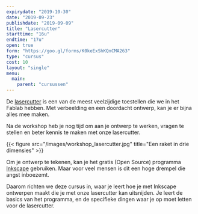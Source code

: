 ```yaml
---
expirydate: "2019-10-30"
date: "2019-09-23"
publishdate: "2019-09-09"
title: "Lasercutter"
starttime: "16u"
endtime: "17u"
open: true
form: "https://goo.gl/forms/K0keExShKQnCMA263"
type: "cursus"
cost: 10
layout: "single"
menu: 
  main:
    parent: "cursussen"
---
```


De [lasercutter](/uitrusting/lasercutter) is een van de meest veelzijdige toestellen die we in het Fablab hebben. Met verbeelding en een doordacht ontwerp, kan je er bijna alles mee maken.

Na de workshop heb je nog tijd om aan je ontwerp te werken, vragen te stellen en beter kennis te maken met onze lasercutter.

{{< figure src="/images/workshop_lasercutter.jpg" title="Een raket in drie dimensies" >}}

Om je ontwerp te tekenen, kan je het gratis (Open Source) programma [Inkscape](https://inkscape.org/) gebruiken. Maar voor veel mensen is dit een hoge drempel die angst inboezemt.

Daarom richten we deze cursus in, waar je leert hoe je met Inkscape ontwerpen maakt die je met onze lasercutter kan uitsnijden. Je leert de basics van het programma, en de specifieke dingen waar je op moet letten voor de lasercutter.
